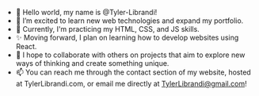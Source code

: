 - 👋 Hello world, my name is @Tyler-Librandi!
- 👀 I’m excited to learn new web technologies and expand my portfolio.
- 🌱 Currently, I'm practicing my HTML, CSS, and JS skills.
- ✨ Moving forward, I plan on learning how to develop websites using React.
- 💞️ I hope to collaborate with others on projects that aim to explore new ways of thinking and create something unique.
- 📫 You can reach me through the contact section of my website, hosted at TylerLibrandi.com, or email me directly at TylerLibrandi@gmail.com!

